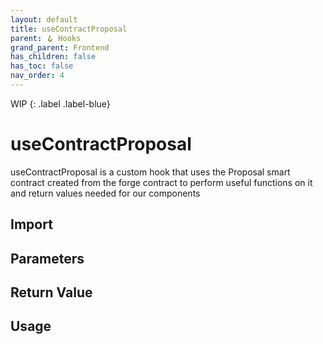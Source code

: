 ```yaml
---
layout: default
title: useContractProposal
parent: 🪝 Hooks
grand_parent: Frontend
has_children: false
has_toc: false
nav_order: 4
---
```


WIP
{: .label .label-blue}
# useContractProposal

useContractProposal is a custom hook that uses the Proposal smart contract created from the forge contract to perform useful functions on it and return values needed for our components

## Import

## Parameters

## Return Value

## Usage